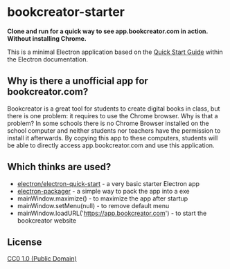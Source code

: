 # bookcreator-starter

**Clone and run for a quick way to see app.bookcreator.com in action. Without installing Chrome.**

This is a minimal Electron application based on the [Quick Start Guide](https://electronjs.org/docs/tutorial/quick-start) within the Electron documentation.

## Why is there a unofficial app for bookcreator.com?

Bookcreator is a great tool for students to create digital books in class, but there is one problem: it requires to use the Chrome browser. Why is that a problem? In some schools there is no Chrome Browser installed on the school computer and neither students nor teachers have the permission to install it afterwards. By copying this app to these computers, students will be able to directly access app.bookcreator.com and use this application.

## Which thinks are used?

- [electron/electron-quick-start](https://github.com/electron/electron-quick-start) - a very basic starter Electron app
- [electron-packager](https://github.com/electron/electron-packager) - a simple way to pack the app into a exe
- mainWindow.maximize() - to maximize the app after startup
- mainWindow.setMenu(null) - to remove default menu
- mainWindow.loadURL('https://app.bookcreator.com') - to start the bookcreator website

## License

[CC0 1.0 (Public Domain)](LICENSE.md)
